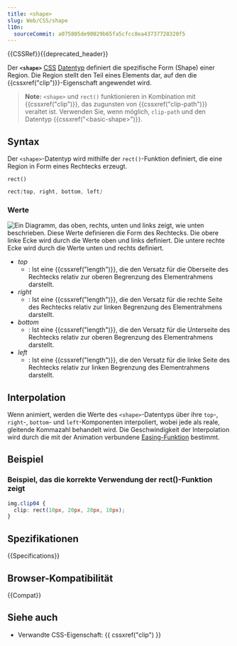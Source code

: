 ```yaml
---
title: <shape>
slug: Web/CSS/shape
l10n:
  sourceCommit: a075805de90029b65fa5cfcc8ea43737728320f5
---
```


{{CSSRef}}{{deprecated_header}}

Der **`<shape>`** [CSS](/de/docs/Web/CSS) [Datentyp](/de/docs/Web/CSS/CSS_Values_and_Units/CSS_data_types) definiert die spezifische Form (Shape) einer Region. Die Region stellt den Teil eines Elements dar, auf den die {{cssxref("clip")}}-Eigenschaft angewendet wird.

> **Note:** `<shape>` und `rect()` funktionieren in Kombination mit {{cssxref("clip")}}, das zugunsten von {{cssxref("clip-path")}} veraltet ist. Verwenden Sie, wenn möglich, `clip-path` und den Datentyp {{cssxref("&lt;basic-shape&gt;")}}.

## Syntax

Der `<shape>`-Datentyp wird mithilfe der `rect()`-Funktion definiert, die eine Region in Form eines Rechtecks erzeugt.

`rect()`

```css
rect(top, right, bottom, left)
```

### Werte

![Ein Diagramm, das oben, rechts, unten und links zeigt, wie unten beschrieben. Diese Werte definieren die Form des Rechtecks. Die obere linke Ecke wird durch die Werte oben und links definiert. Die untere rechte Ecke wird durch die Werte unten und rechts definiert.](rect.png)

- _top_
  - : Ist eine {{cssxref("length")}}, die den Versatz für die Oberseite des Rechtecks relativ zur oberen Begrenzung des Elementrahmens darstellt.
- _right_
  - : Ist eine {{cssxref("length")}}, die den Versatz für die rechte Seite des Rechtecks relativ zur linken Begrenzung des Elementrahmens darstellt.
- _bottom_
  - : Ist eine {{cssxref("length")}}, die den Versatz für die Unterseite des Rechtecks relativ zur oberen Begrenzung des Elementrahmens darstellt.
- _left_
  - : Ist eine {{cssxref("length")}}, die den Versatz für die linke Seite des Rechtecks relativ zur linken Begrenzung des Elementrahmens darstellt.

## Interpolation

Wenn animiert, werden die Werte des `<shape>`-Datentyps über ihre `top`-, `right`-, `bottom`- und `left`-Komponenten interpoliert, wobei jede als reale, gleitende Kommazahl behandelt wird. Die Geschwindigkeit der Interpolation wird durch die mit der Animation verbundene [Easing-Funktion](/de/docs/Web/CSS/easing-function) bestimmt.

## Beispiel

### Beispiel, das die korrekte Verwendung der rect()-Funktion zeigt

```css
img.clip04 {
  clip: rect(10px, 20px, 20px, 10px);
}
```

## Spezifikationen

{{Specifications}}

## Browser-Kompatibilität

{{Compat}}

## Siehe auch

- Verwandte CSS-Eigenschaft: {{ cssxref("clip") }}
